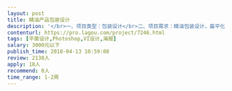 ```yaml
---                
layout: post       
title: 精油产品包装设计           
description: '</br>一、项目类型：包装设计</br>二、项目需求：精油包装设计，扁平化风格 </br>三、目标人群：中青年</br></br>四、设计需求：</br></br>     数量：1套（如合作愉快，后期还有2-3款同款包装设计需求）</br></br>     1.瓶身瓶贴设计*1  （以国外某地区的“地形图”为基础，艺术化处理，加文字排版工作）</br>     2.包装盒设计*1  （以“地形图”元素为基础做延展）</br>     3.购物纸袋设计*1 （以“地形图”元素为基础做延展）</br>     4.感谢卡设计*1 （以“地形图”元素为基础做延展）</br></br>五、说明：如你对本项目或我司有兴趣更深一层了解，请联系我，我会尽快回复你！谢谢！</br>'     
contenturl: https://pro.lagou.com/project/7246.html      
tags: [平面设计,Photoshop,VI设计,海报]            
salary: 3000元以下          
publish_time: 2018-04-13 10:59:08         
review: 2138人                   
apply: 18人                   
recommend: 0人                   
time_range: 1-2周              
---                 
```

